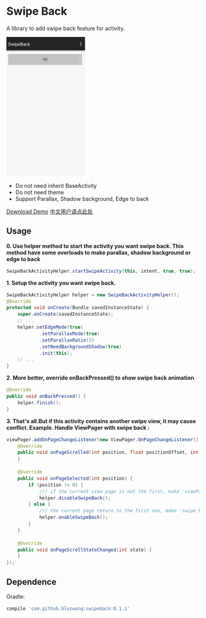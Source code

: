 Swipe Back
============
A library to add swipe back feature for activity.

  ![1](./swipe.gif)

 * Do not need inherit BaseActivity
 * Do not need theme
 * Support Parallax, Shadow background, Edge to back

[Download Demo][1]
[中文用户请点此处][0]

Usage
--------
__0. Use helper method to start the activity you want swipe back.
This method have some overloads to make parallax, shadow background or edge to back__
```java
SwipeBackActivityHelper.startSwipeActivity(this, intent, true, true);
```
__1. Setup the activity you want swipe back.__
```java
SwipeBackActivityHelper helper = new SwipeBackActivityHelper();
@Override
protected void onCreate(Bundle savedInstanceState) {
    super.onCreate(savedInstanceState);
    // ...
    helper.setEdgeMode(true)
            .setParallaxMode(true)
            .setParallaxRatio(3)
            .setNeedBackgroundShadow(true)
            .init(this);
    // ...
}
```
__2. More better, override onBackPressed() to show swipe back animation__
```java
@Override
public void onBackPressed() {
    helper.finish();
}
```
__3. That's all.But if this activity contains another swipe view, it may cause conflict.
Example. Handle ViewPager with swipe back :__
```java
viewPager.addOnPageChangeListener(new ViewPager.OnPageChangeListener() {
    @Override
    public void onPageScrolled(int position, float positionOffset, int positionOffsetPixels) {
    }

    @Override
    public void onPageSelected(int position) {
        if (position != 0) {
            /// if the current view page is not the first, make 'viewPager' receive touch event.
            helper.disableSwipeBack();
        } else {
            /// the current page return to the first one, make 'swipe back' receive touch event.
            helper.enableSwipeBack();
        }
    }

    @Override
    public void onPageScrollStateChanged(int state) {
    }
});
```
Dependence
--------
Gradle:
```groovy
compile 'com.github.bluzwong:swipeback:0.1.1'
```

[0]: README_ZH.md
[1]: https://github.com/bluzwong/swipeback/releases/download/0.1.1/demo.apk